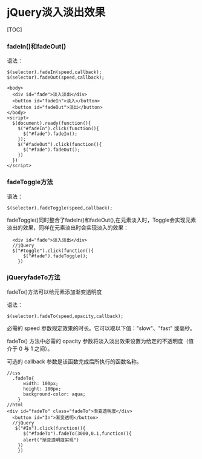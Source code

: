 # jQuery淡入淡出效果



[TOC]

### fadeIn()和fadeOut()

语法：

```
$(selector).fadeIn(speed,callback);
$(selector).fadeOut(speed,callback);
```



```
<body>
  <div id="fade">淡入淡出</div>
  <button id="fadeIn">淡入</button>
  <button id="fadeOut">淡出</button>
</body>
<script>
  $(document).ready(function(){
    $("#fadeIn").click(function(){
      $("#fade").fadeIn();
    });
    $("#fadeOut").click(function(){
      $("#fade").fadeOut();
    })
  })
</script>
```

### fadeToggle方法

语法：

```
$(selector).fadeToggle(speed,callback);
```

fadeToggle()同时整合了fadeIn()和fadeOut(),在元素淡入时，Toggle会实现元素淡出的效果，同样在元素淡出时会实现淡入的效果：

```
  <div id="fade">淡入淡出</div>
  //jQuery
  $("#toggle").click(function(){
      $("#fade").fadeToggle();
    })
```

### jQueryfadeTo方法

fadeTo()方法可以给元素添加渐变透明度

语法：

```
$(selector).fadeTo(speed,opacity,callback);
```

必需的 speed 参数规定效果的时长。它可以取以下值："slow"、"fast" 或毫秒。

fadeTo() 方法中必需的 opacity 参数将淡入淡出效果设置为给定的不透明度（值介于 0 与 1 之间）。

可选的 callback 参数是该函数完成后所执行的函数名称。

```
//css
  .fadeTo{
      width: 100px;
      height: 100px;
      background-color: aqua;
    }
//html
<div id="fadeTo" class="fadeTo">渐变透明度</div>
  <button id="In">渐变透明</button>
  //jQuery
   $("#In").click(function(){
      $("#fadeTo").fadeTo(3000,0.1,function(){
      alert("渐变透明度实现")
    })
    })
```

